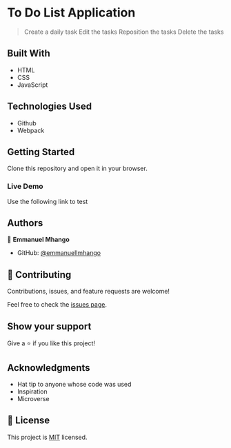 # To Do List Application

> Create  a daily task
> Edit the tasks
> Reposition the tasks
> Delete the tasks


## Built With

- HTML
- CSS
- JavaScript

## Technologies Used

- Github
- Webpack


## Getting Started

Clone this repository and open it in your browser.

### Live Demo

Use the following link to test


## Authors

👤 **Emmanuel Mhango**

- GitHub: [@emmanuellmhango](https://github.com/emmanuellmhango)



## 🤝 Contributing

Contributions, issues, and feature requests are welcome!

Feel free to check the [issues page](../../issues/).

## Show your support

Give a ⭐️ if you like this project!

## Acknowledgments

- Hat tip to anyone whose code was used
- Inspiration
- Microverse

## 📝 License

This project is [MIT](./LICENSE) licensed.

